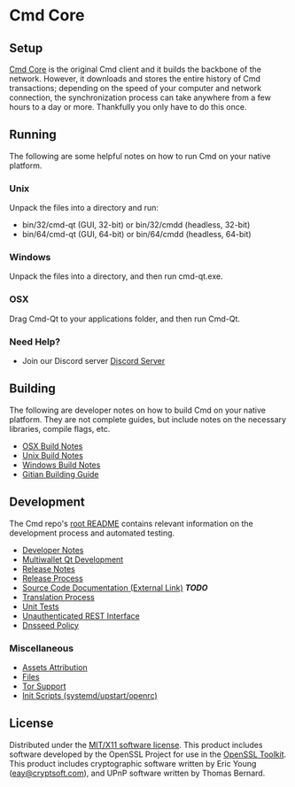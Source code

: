 Cmd Core
=====================

Setup
---------------------
[Cmd Core](https://commandcoin.net) is the original Cmd client and it builds the backbone of the network. However, it downloads and stores the entire history of Cmd transactions; depending on the speed of your computer and network connection, the synchronization process can take anywhere from a few hours to a day or more. Thankfully you only have to do this once.

Running
---------------------
The following are some helpful notes on how to run Cmd on your native platform.

### Unix

Unpack the files into a directory and run:

- bin/32/cmd-qt (GUI, 32-bit) or bin/32/cmdd (headless, 32-bit)
- bin/64/cmd-qt (GUI, 64-bit) or bin/64/cmdd (headless, 64-bit)

### Windows

Unpack the files into a directory, and then run cmd-qt.exe.

### OSX

Drag Cmd-Qt to your applications folder, and then run Cmd-Qt.

### Need Help?

* Join our Discord server [Discord Server](https://discord.commandcoin.net)

Building
---------------------
The following are developer notes on how to build Cmd on your native platform. They are not complete guides, but include notes on the necessary libraries, compile flags, etc.

- [OSX Build Notes](build-osx.md)
- [Unix Build Notes](build-unix.md)
- [Windows Build Notes](build-windows.md)
- [Gitian Building Guide](gitian-building.md)

Development
---------------------
The Cmd repo's [root README](https://github.com/commandcoin/cmd/blob/master/README.md) contains relevant information on the development process and automated testing.

- [Developer Notes](developer-notes.md)
- [Multiwallet Qt Development](multiwallet-qt.md)
- [Release Notes](release-notes.md)
- [Release Process](release-process.md)
- [Source Code Documentation (External Link)](https://dev.visucore.com/bitcoin/doxygen/) ***TODO***
- [Translation Process](translation_process.md)
- [Unit Tests](unit-tests.md)
- [Unauthenticated REST Interface](REST-interface.md)
- [Dnsseed Policy](dnsseed-policy.md)

### Miscellaneous
- [Assets Attribution](assets-attribution.md)
- [Files](files.md)
- [Tor Support](tor.md)
- [Init Scripts (systemd/upstart/openrc)](init.md)

License
---------------------
Distributed under the [MIT/X11 software license](http://www.opensource.org/licenses/mit-license.php).
This product includes software developed by the OpenSSL Project for use in the [OpenSSL Toolkit](https://www.openssl.org/). This product includes
cryptographic software written by Eric Young ([eay@cryptsoft.com](mailto:eay@cryptsoft.com)), and UPnP software written by Thomas Bernard.
